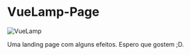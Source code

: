 # VueLamp-Page

![VueLamp](https://user-images.githubusercontent.com/53302984/197794471-a64a5355-7f3c-4d6c-a572-23fcf9628693.png)

Uma landing page com alguns efeitos. Espero que gostem ;D. 
